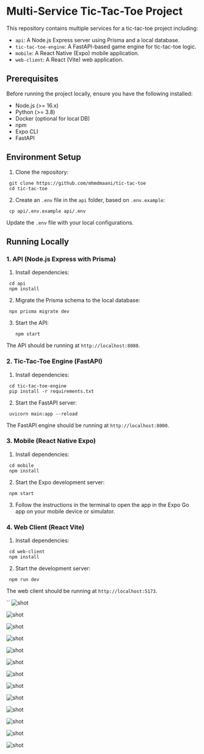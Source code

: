# Multi-Service Tic-Tac-Toe Project

This repository contains multiple services for a tic-tac-toe project including:

- `api`: A Node.js Express server using Prisma and a local database.
- `tic-tac-toe-engine`: A FastAPI-based game engine for tic-tac-toe logic.
- `mobile`: A React Native (Expo) mobile application.
- `web-client`: A React (Vite) web application.

## Prerequisites

Before running the project locally, ensure you have the following installed:

- Node.js (>= 16.x)
- Python (>= 3.8)
- Docker (optional for local DB)
- npm
- Expo CLI
- FastAPI

## Environment Setup

1. Clone the repository:

```
 git clone https://github.com/mhmdmaani/tic-tac-toe
 cd tic-tac-toe
```

2. Create an `.env` file in the `api` folder, based on `.env.example`:

```
 cp api/.env.example api/.env
```

Update the `.env` file with your local configurations.

## Running Locally

### 1. API (Node.js Express with Prisma)

1. Install dependencies:

```
 cd api
 npm install
```

2. Migrate the Prisma schema to the local database:

```
 npx prisma migrate dev
```

3. Start the API:
   ```
   npm start
   ```

The API should be running at `http://localhost:8080`.

### 2. Tic-Tac-Toe Engine (FastAPI)

1. Install dependencies:

```
 cd tic-tac-toe-engine
 pip install -r requirements.txt
```

2. Start the FastAPI server:

```
 uvicorn main:app --reload
```

The FastAPI engine should be running at `http://localhost:8000`.

### 3. Mobile (React Native Expo)

1. Install dependencies:

```
 cd mobile
 npm install
```

2. Start the Expo development server:

```
 npm start
```

3. Follow the instructions in the terminal to open the app in the Expo Go app on your mobile device or simulator.

### 4. Web Client (React Vite)

1. Install dependencies:

```
 cd web-client
 npm install
```

2. Start the development server:

```
 npm run dev
```

The web client should be running at `http://localhost:5173`.

``
![shot](/assets/12.png)

![shot](/assets/13.png)

![shot](/assets/shot1.png)

![shot](/assets/shot2.png)

![shot](/assets/shot3.png)

![shot](/assets/shot4.png)

![shot](/assets/shot5.png)

![shot](/assets/shot6.png)

![shot](/assets/shot7.png)

![shot](/assets/shot8.png)

![shot](/assets/shot9.png)

![shot](/assets/shot10.png)

![shot](/assets/shot11.png)
